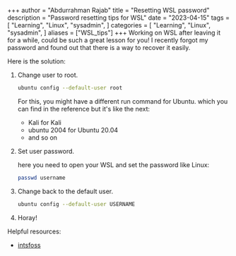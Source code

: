 +++
author = "Abdurrahman Rajab"
title = "Resetting WSL password"
description = "Password resetting tips for WSL"
date = "2023-04-15"
tags = [
    "Learning",
    "Linux",
    "sysadmin",
]
categories = [
    "Learning",
    "Linux",
    "sysadmin",
]
aliases = ["WSL_tips"]
+++
Working on WSL after leaving it for a while, could be such a great lesson for you! I recently forgot my password and found out that there is a way to recover it easily.

Here is the solution:

1. Change user to root.

    ```bash
    ubuntu config --default-user root
    ```

    For this, you might have a different run command for Ubuntu. which you can find in the reference but it's like the next:
    - Kali for Kali
    - ubuntu 2004 for Ubuntu 20.04
    - and so on

1. Set user password.

    here you need to open your WSL and set the password like Linux:

    ```bash
    passwd username
    ```
1. Change back to the default user.

    ```bash
    ubuntu config --default-user USERNAME
    ```
1. Horay!


Helpful resources:

* [intsfoss](https://itsfoss.com/reset-linux-password-wsl/)
